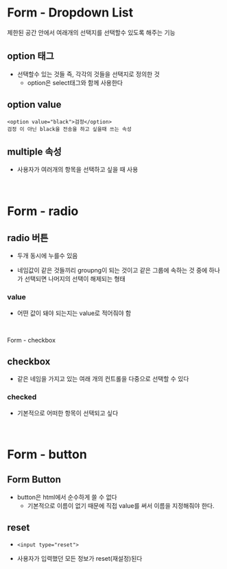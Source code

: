 Form - Dropdown List
==
제한된 공간 안에서 여래개의 선택지를 선택할수 있도록 해주는 기능
## option 태그
+ 선택할수 있는 것들 즉, 각각의 것들을 선택지로 정의한 것
    + option은 select태그와 함께 사용한다


## option value

```
<option value="black">검정</option>
검정 이 아닌 black을 전송을 하고 싶을때 쓰는 속성 
```

## multiple 속성 
+ 사용자가 여러개의 항목을 선택하고 싶을 때 사용

<br>

Form - radio
==
## radio 버튼
+ 두개 동시에 누를수 있음

+ 네임값이 같은 것들끼리 groupng이 되는 것이고 같은 그룹에 속하는 것 중에 하나가 선택되면 나머지의 선택이 해제되는 형태

### value
+ 어떤 값이 돼야 되는지는 value로 적어줘야 함

<br>

Form - checkbox
## checkbox
+ 같은 네임을 가지고 있는 여래 개의 컨트롤을 다중으로 선택할 수 있다

### checked 
+ 기본적으로 어떠한 항목이 선택되고 싶다

<br>

Form - button
==
## Form Button
+ button은 html에서 순수하게 쓸 수 없다
    + 기본적으로 이름이 없기 때문에 직접 value를 써서 이름을 지정해줘야 한다.

## reset
+ ``<input type="reset">`` 

+ 사용자가 입력했던 모든 정보가 reset(재설정)된다